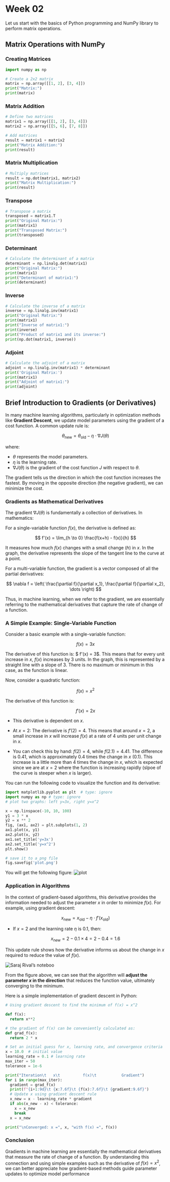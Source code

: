 # Week 02

Let us start with the basics of Python programming and NumPy library to perform matrix operations.

## Matrix Operations with NumPy

### Creating Matrices

```python
import numpy as np

# Create a 2x2 matrix
matrix = np.array([[1, 2], [3, 4]])
print("Matrix:")
print(matrix)
```

### Matrix Addition

```python
# Define two matrices
matrix1 = np.array([[1, 2], [3, 4]])
matrix2 = np.array([[5, 6], [7, 8]])

# Add matrices
result = matrix1 + matrix2
print("Matrix Addition:")
print(result)
```

### Matrix Multiplication

```python
# Multiply matrices
result = np.dot(matrix1, matrix2)
print("Matrix Multiplication:")
print(result)
```

### Transpose

```python
# Transpose a matrix
transposed = matrix1.T
print("Original Matrix:")
print(matrix1)
print("Transposed Matrix:")
print(transposed)
```

### Determinant

```python
# Calculate the determinant of a matrix
determinant = np.linalg.det(matrix1)
print("Original Matrix:")
print(matrix1)
print("Determinant of matrix1:")
print(determinant)
```

### Inverse

```python
# Calculate the inverse of a matrix
inverse = np.linalg.inv(matrix1)
print("Original Matrix:")
print(matrix1)
print("Inverse of matrix1:")
print(inverse)
print("Product of matrix1 and its inverse:")
print(np.dot(matrix1, inverse))
```

### Adjoint

```python
# Calculate the adjoint of a matrix
adjoint = np.linalg.inv(matrix1) * determinant
print('Original Matrix:')
print(matrix1)
print("Adjoint of matrix1:")
print(adjoint)
```

## Brief Introduction to Gradients (or Derivatives)

In many machine learning algorithms, particularly in optimization methods like **Gradient Descent**, we update model parameters using the gradient of a cost function. A common update rule is:

$$
\theta_{\text{new}} = \theta_{\text{old}} - \eta \cdot \nabla J(\theta)
$$

where:

- $\theta$ represents the model parameters.
- $\eta$ is the learning rate.
- $\nabla J(\theta)$ is the gradient of the cost function $J$ with respect to $\theta$.

The gradient tells us the direction in which the cost function increases the fastest. By moving in the opposite direction (the negative gradient), we can minimize the cost.

### Gradients as Mathematical Derivatives

The gradient $\nabla J(\theta)$ is fundamentally a collection of derivatives. In mathematics:

For a single-variable function $f(x)$, the derivative is defined as:

$$
f'(x) = \lim_{h \to 0} \frac{f(x+h) - f(x)}{h}
$$

It measures how much $f(x)$ changes with a small change ($h$) in $x$. In the graph, the derivative represents the slope of the tangent line to the curve at a point.

For a multi-variable function, the gradient is a vector composed of all the partial derivatives:

$$
\nabla f = \left( \frac{\partial f}{\partial x_1}, \frac{\partial f}{\partial x_2}, \dots \right)
$$

Thus, in machine learning, when we refer to the gradient, we are essentially referring to the mathematical derivatives that capture the rate of change of a function.

### A Simple Example: Single-Variable Function

Consider a basic example with a single-variable function:

$$
f(x) = 3x
$$

The derivative of this function is: $ f'(x) = 3$. This means that for every unit increase in $x$, $f(x)$ increases by 3 units. In the graph, this is represented by a straight line with a slope of 3. There is no maximum or minimum in this case, as the function is linear.

Now, consider a quadratic function:

$$
f(x) = x^2
$$

The derivative of this function is:

$$
f'(x) = 2x
$$

- This derivative is dependent on $x$.

- At $x = 2$:
  The derivative is $f'(2) = 4$. This means that around $x = 2$, a small increase in $x$ will increase $f(x)$ at a rate of 4 units per unit change in $x$.
- You can check this by hand: $f(2) = 4$, while $f(2.1) = 4.41$. The difference is $0.41$, which is approximately $0.4$ times the change in $x$ ($0.1$). This increase is a little more than $4$ times the change in $x$, which is expected since we are at $x = 2$ where the function is increasing rapidly (slpoe of the curve is steeper when $x$ is larger).

You can run the following code to visualize the function and its derivative:

```python
import matplotlib.pyplot as plt  # type: ignore
import numpy as np # type: ignore
# plot two graphs: left y=3x, right y=x^2

x = np.linspace(-10, 10, 100)
y1 = 3 * x
y2 = x ** 2
fig, (ax1, ax2) = plt.subplots(1, 2)
ax1.plot(x, y1)
ax2.plot(x, y2)
ax1.set_title('y=3x')
ax2.set_title('y=x^2')
plt.show()

# save it to a png file
fig.savefig('plot.png')
```

You will get the following figure:
![plot](plot.png)

### Application in Algorithms

In the context of gradient-based algorithms, this derivative provides the information needed to adjust the parameter $x$ in order to minimize $f(x)$. For example, using gradient descent:

$$
x_{\text{new}} = x_{\text{old}} - \eta \cdot f'(x_{\text{old}})
$$

- If $x = 2$ and the learning rate $\eta$ is 0.1, then:

$$
x_{\text{new}} = 2 - 0.1 \times 4 = 2 - 0.4 = 1.6
$$

This update rule shows how the derivative informs us about the change in $x$ required to reduce the value of $f(x)$.

![Saraj Rival’s noteboo](https://www.makerluis.com/content/images/size/w2400/2023/11/Gradient_parabola_step_sizes.jpeg)

From the figure above, we can see that the algorithm will **adjust the parameter $x$ in the direction** that reduces the function value, ultimately converging to the minimum.

Here is a simple implementation of gradient descent in Python:

```python
# Using gradient descent to find the minimum of f(x) = x^2

def f(x):
  return x**2

# the gradient of f(x) can be conveniently calculated as:
def grad_f(x):
  return 2 * x

# Set an initial guess for x, learning rate, and convergence criteria
x = 10.0  # initial value
learning_rate = 0.1 # learning rate
max_iter = 50
tolerance = 1e-6

print("Iteration\t   x\t          f(x)\t           Gradient")
for i in range(max_iter):
  gradient = grad_f(x)
  print(f"{i+1:9d}\t {x:7.6f}\t {f(x):7.6f}\t {gradient:9.6f}")
  # Update x using gradient descent rule
  x_new = x - learning_rate * gradient
  if abs(x_new - x) < tolerance:
    x = x_new
    break
  x = x_new

print("\nConverged: x =", x, "with f(x) =", f(x))
```

### Conclusion

Gradients in machine learning are essentially the mathematical derivatives that measure the rate of change of a function. By understanding this connection and using simple examples such as the derivative of $f(x) = x^2$, we can better appreciate how gradient-based methods guide parameter updates to optimize model performance
